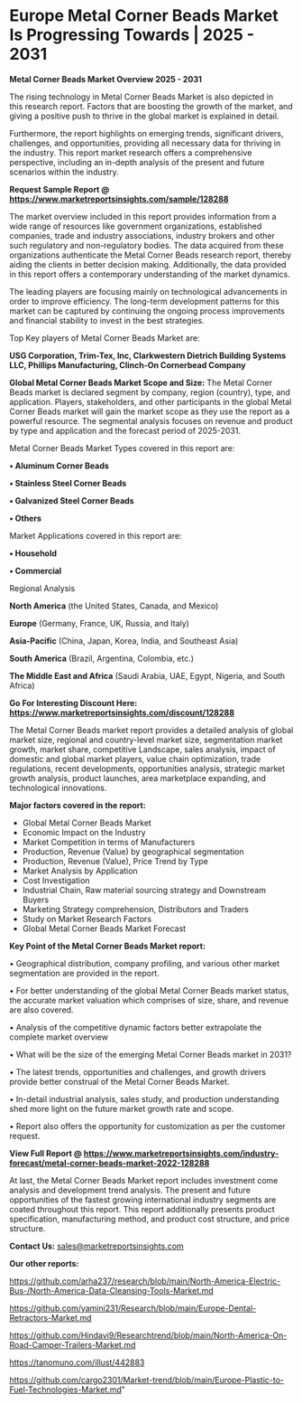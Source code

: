 # Europe Metal Corner Beads Market Is Progressing Towards | 2025 - 2031

<Strong> Metal Corner Beads Market Overview 2025 - 2031</strong>

The rising technology in Metal Corner Beads Market is also depicted in this research report. Factors that are boosting the growth of the market, and giving a positive push to thrive in the global market is explained in detail.

Furthermore, the report highlights on emerging trends, significant drivers, challenges, and opportunities, providing all necessary data for thriving in the industry. This report market research offers a comprehensive perspective, including an in-depth analysis of the present and future scenarios within the industry.

<strong>Request Sample Report @ <a href=https://www.marketreportsinsights.com/sample/128288>https://www.marketreportsinsights.com/sample/128288</a></strong>

The market overview included in this report provides information from a wide range of resources like government organizations, established companies, trade and industry associations, industry brokers and other such regulatory and non-regulatory bodies. The data acquired from these organizations authenticate the Metal Corner Beads research report, thereby aiding the clients in better decision making. Additionally, the data provided in this report offers a contemporary understanding of the market dynamics.

The leading players are focusing mainly on technological advancements in order to improve efficiency. The long-term development patterns for this market can be captured by continuing the ongoing process improvements and financial stability to invest in the best strategies.

Top Key players of Metal Corner Beads Market are:

<strong>USG Corporation, Trim-Tex, Inc, Clarkwestern Dietrich Building Systems LLC, Phillips Manufacturing, Clinch-On Cornerbead Company</strong>

<strong><b>Global Metal Corner Beads Market Scope and Size:</b></strong>
The Metal Corner Beads market is declared segment by company, region (country), type, and application. Players, stakeholders, and other participants in the global Metal Corner Beads market will gain the market scope as they use the report as a powerful resource. The segmental analysis focuses on revenue and product by type and application and the forecast period of 2025-2031.

Metal Corner Beads Market Types covered in this report are:

<strong>• Aluminum Corner Beads

• Stainless Steel Corner Beads

• Galvanized Steel Corner Beads

• Others</strong>

Market Applications covered in this report are:

<strong>• Household

• Commercial</strong> 

Regional Analysis

<strong>North America</strong> (the United States, Canada, and Mexico)

<strong>Europe</strong> (Germany, France, UK, Russia, and Italy)

<strong>Asia-Pacific</strong> (China, Japan, Korea, India, and Southeast Asia)

<strong>South America</strong> (Brazil, Argentina, Colombia, etc.)

<strong>The Middle East and Africa</strong> (Saudi Arabia, UAE, Egypt, Nigeria, and South Africa)

<strong>Go For Interesting Discount Here: <a href=https://www.marketreportsinsights.com/discount/128288>https://www.marketreportsinsights.com/discount/128288</a></strong>

The Metal Corner Beads market report provides a detailed analysis of global market size, regional and country-level market size, segmentation market growth, market share, competitive Landscape, sales analysis, impact of domestic and global market players, value chain optimization, trade regulations, recent developments, opportunities analysis, strategic market growth analysis, product launches, area marketplace expanding, and technological innovations.

<strong><b>Major factors covered in the report:</b></strong>
<ul>
  <li>Global Metal Corner Beads Market </li>
  <li>Economic Impact on the Industry</li>
  <li>Market Competition in terms of Manufacturers</li>
  <li>Production, Revenue (Value) by geographical segmentation</li>
  <li>Production, Revenue (Value), Price Trend by Type</li>
  <li>Market Analysis by Application</li>
  <li>Cost Investigation</li>
  <li>Industrial Chain, Raw material sourcing strategy and Downstream Buyers</li>
  <li>Marketing Strategy comprehension, Distributors and Traders</li>
  <li>Study on Market Research Factors</li>
  <li>Global Metal Corner Beads Market Forecast</li>
</ul>

<strong><b>Key Point of the Metal Corner Beads Market report:</b></strong>

• Geographical distribution, company profiling, and various other market segmentation are provided in the report.

• For better understanding of the global Metal Corner Beads market status, the accurate market valuation which comprises of size, share, and revenue are also covered.

• Analysis of the competitive dynamic factors better extrapolate the complete market overview

• What will be the size of the emerging Metal Corner Beads market in 2031?

• The latest trends, opportunities and challenges, and growth drivers provide better construal of the Metal Corner Beads Market.

• In-detail industrial analysis, sales study, and production understanding shed more light on the future market growth rate and scope.

• Report also offers the opportunity for customization as per the customer request.

<strong><b>View Full Report @ <a href=https://www.marketreportsinsights.com/industry-forecast/metal-corner-beads-market-2022-128288>https://www.marketreportsinsights.com/industry-forecast/metal-corner-beads-market-2022-128288</a></b></strong>


At last, the Metal Corner Beads Market report includes investment come analysis and development trend analysis. The present and future opportunities of the fastest growing international industry segments are coated throughout this report. This report additionally presents product specification, manufacturing method, and product cost structure, and price structure.

<strong>Contact Us:</strong>
sales@marketreportsinsights.com

<strong>Our other reports:</strong>

<a href=https://github.com/arha237/research/blob/main/North-America-Electric-Bus-/North-America-Data-Cleansing-Tools-Market.md>https://github.com/arha237/research/blob/main/North-America-Electric-Bus-/North-America-Data-Cleansing-Tools-Market.md</a>

<a href=https://github.com/yamini231/Research/blob/main/Europe-Dental-Retractors-Market.md>https://github.com/yamini231/Research/blob/main/Europe-Dental-Retractors-Market.md</a>

<a href=https://github.com/Hindavi9/Researchtrend/blob/main/North-America-On-Road-Camper-Trailers-Market.md>https://github.com/Hindavi9/Researchtrend/blob/main/North-America-On-Road-Camper-Trailers-Market.md</a>

<a href=https://tanomuno.com/illust/442883>https://tanomuno.com/illust/442883</a>

<a href=https://github.com/cargo2301/Market-trend/blob/main/Europe-Plastic-to-Fuel-Technologies-Market.md>https://github.com/cargo2301/Market-trend/blob/main/Europe-Plastic-to-Fuel-Technologies-Market.md</a>"
